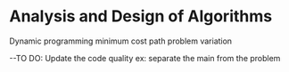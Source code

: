 # Analysis and Design of Algorithms
Dynamic programming minimum cost path problem variation

--TO DO:
  Update the code quality ex: separate the main from the problem 
